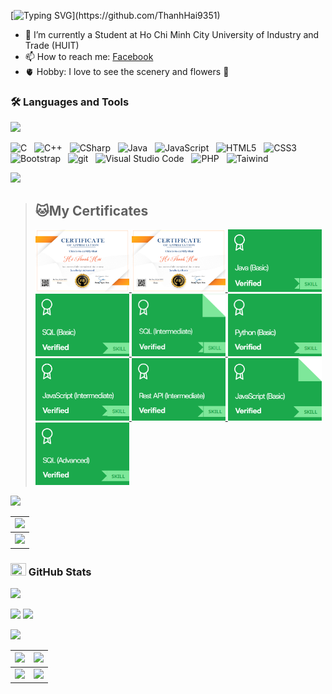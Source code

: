 <!--### <p>Hi There ! <img src="https://media.giphy.com/media/hvRJCLFzcasrR4ia7z/giphy.gif" width="25"></p>-->

[![Typing SVG](https://readme-typing-svg.herokuapp.com/?font=Roboto&color=016EEA&size=60&center=true&vCenter=true&width=900&height=100&lines=Hi+there!+%F0%9F%91%8B;I'm+Hồ+Thanh+Hải;My+Hometown+is+Bình+Định.+%F0%9F%98%84;Nice+to+Meet+You+!!!...)](https://github.com/ThanhHai9351)

- 🔭 I’m currently a Student at Ho Chi Minh City University of Industry and Trade (HUIT)
- 📫 How to reach me: [Facebook]
- 🫀 Hobby: I love to see the scenery and flowers 🥰

<!--END_SECTION:waka-->

[Facebook]: https://www.facebook.com/iustt31

### 🛠 Languages and Tools

<img src="https://user-images.githubusercontent.com/73097560/115834477-dbab4500-a447-11eb-908a-139a6edaec5c.gif">

<img src="https://img.shields.io/badge/C-00599C?style=for-the-badge&logo=c&logoColor=white" title="C" height="25"/> &nbsp;
<img src="https://img.shields.io/badge/C%2B%2B-00599C?style=for-the-badge&logo=c%2B%2B&logoColor=white" title="C++" height="25"/> &nbsp;
<img src="https://img.shields.io/badge/C%23-239120?style=for-the-badge&logo=c-sharp&logoColor=white" title="CSharp" height="25"/> &nbsp;
<img src="https://img.shields.io/badge/Java-ED8B00?style=for-the-badge&logo=java&logoColor=white" title="Java" height="25"/> &nbsp;
<img src="https://img.shields.io/badge/JavaScript-282C34?logo=javascript&logoColor=F7DF1E" title="JavaScript" height="25"/> &nbsp;
<img src="https://img.shields.io/badge/HTML5-282C34?logo=html5&logoColor=E34F26" title="HTML5" height="25"/> &nbsp;
<img src="https://img.shields.io/badge/CSS3-282C34?logo=css3&logoColor=1572B6" title="CSS3" height="25"/> &nbsp;
<img src="https://img.shields.io/badge/Bootstrap-282C34?logo=bootstrap&logoColor=7952B3" title="Bootstrap" height="25"/> &nbsp;
<img src="https://img.shields.io/badge/git-282C34?logo=git&logoColor=F05032" title="git" height="25"/> &nbsp;
<img src="https://img.shields.io/badge/VS%20Code-282C34?logo=visual-studio-code&logoColor=007ACC"  title="Visual Studio Code" height="25"/> &nbsp;
<img src="https://img.shields.io/badge/php-282C34?logo=php&logoColor=007ACC"  title="PHP" height="25"/> &nbsp;
<img src="https://img.shields.io/badge/Tailwind-282C34?logo=Tailwind&logoColor=007ACC" title="Taiwind" height="25"/>

<img src="https://user-images.githubusercontent.com/73097560/115834477-dbab4500-a447-11eb-908a-139a6edaec5c.gif">

> ## 🐱My Certificates
>
> <a href="./Certificate/Hồ Thanh Hải JavaScript Advanced Certificate.png">
>    <img height="100px" width="150px" src="./Certificate/Hồ Thanh Hải JavaScript Advanced Certificate.png" alt="sql advanced skill"/>
> </a>
> <a href="./Certificate/Hồ Thanh Hải JavaScript Basic Certificate.png">
>    <img height="100px" width="150px" src="./Certificate/Hồ Thanh Hải JavaScript Basic Certificate.png" alt="sql advanced skill"/>
> </a>
>  <a href="./Certificate/java_basic_hackerraank.png">
>    <img height="100px" width="150px" src="./Certificate/java_basic.png" alt="sql advanced skill"/>
> </a>
>  <a href="./Certificate/sql_basic_hackerrank.png">
>    <img height="100px" width="150px" src="./Certificate/sql_basic.png" alt="sql advanced skill"/>
> </a>
> <a href="./Certificate/sql_interm_hackerrank.png">
>    <img height="100px" width="150px" src="./Certificate/sql_interm.png" alt="sql advanced skill"/>
> </a>
> <a href="./Certificate/python_basic_hackerrannk.png">
>    <img height="100px" width="150px" src="./Certificate/python_basic.png" alt="sql advanced skill"/>
> </a>
>  <a href="./Certificate/javascript_inter_hackerrank.png">
>    <img height="100px" width="150px" src="./Certificate/javascript_inter.png" alt="sql advanced skill"/>
> </a>
>  <a href="./Certificate/restapi_hackerrank.png">
>    <img height="100px" width="150px" src="./Certificate/restapi.png" alt="sql advanced skill"/>
> </a>
>  <a href="./Certificate/jsbasic_hackerrank.png">
>    <img height="100px" width="150px" src="./Certificate/jsbasic.png" alt="sql advanced skill"/>
> </a>
> <a href="./Certificate/sql_advance_hackkerrank.png">
>    <img height="100px" width="150px" src="./Certificate/sql_advance.png" alt="sql advanced skill"/>
> </a>

<img src="https://user-images.githubusercontent.com/73097560/115834477-dbab4500-a447-11eb-908a-139a6edaec5c.gif">

<table>
  <tbody>
    <tr>
      <td>
        <a href="https://github-readme-streak-stats.herokuapp.com/?user=ThanhHai9351">
          <img width="705" src="https://github-readme-streak-stats.herokuapp.com/?user=ThanhHai9351&bg_color=30,e96443,904e95&title_color=fff&text_color=fff&theme=radical&hide_border=true">
        </a>
      </td>
    </tr>
  </tbody>
  <tbody>
    <tr>
      <td>
        <a href="https://github-profile-summary-cards.vercel.app/api/cards/profile-details?username=ThanhHai9351">
          <img width="715" src="https://github-profile-summary-cards.vercel.app/api/cards/profile-details?username=ThanhHai9351&theme=dracula"/>
        </a>
      </td>
    </tr>
  </tbody>  
</table>

### <img src="https://media.giphy.com/media/cj87CxfRtrUifF3Ryk/giphy.gif" width="25px" height="20px"> GitHub Stats

<img src="https://user-images.githubusercontent.com/73097560/115834477-dbab4500-a447-11eb-908a-139a6edaec5c.gif">

[<img src="https://github-readme-stats.vercel.app/api?username=ThanhHai9351&show_icons=true&count_private=true&bg_color=30,e96443,904e95&title_color=fff&text_color=fff&include_all_commits=true" height="175">](https://github-readme-stats.vercel.app/api?username=ThanhHai9351)
[<img src="https://github-readme-stats.vercel.app/api/top-langs/?username=ThanhHai9351&layout=compact&bg_color=30,e96443,904e95&title_color=fff&text_color=fff" height="175">](https://github-readme-stats.vercel.app/api/top-langs/?username=ThanhHai9351)

<img src="https://user-images.githubusercontent.com/73097560/115834477-dbab4500-a447-11eb-908a-139a6edaec5c.gif">

<table>
  <tbody>
    <tr>
      <th>
        <a href="https://github-profile-summary-cards.vercel.app/api/cards/repos-per-language?username=ThanhHai9351">
          <img src="https://github-profile-summary-cards.vercel.app/api/cards/repos-per-language?username=ThanhHai9351&theme=dracula"/>
        </a>
      </th>
      <th>
        <a href="https://github-profile-summary-cards.vercel.app/api/cards/most-commit-language?username=ThanhHai9351&">
          <img src="https://github-profile-summary-cards.vercel.app/api/cards/most-commit-language?username=ThanhHai9351&theme=dracula"/>
        </a>
      </th>
    </tr>
  </tbody>
  <tbody>
    <tr>
      <td>
        <a href="https://github-profile-summary-cards.vercel.app/api/cards/stats?username=ThanhHai9351">
          <img src="https://github-profile-summary-cards.vercel.app/api/cards/stats?username=ThanhHai9351&theme=dracula"/>
        </a>
      </td>
      <td>
        <a href="https://github-profile-summary-cards.vercel.app/api/cards/productive-time?username=ThanhHai9351">
          <img src="https://github-profile-summary-cards.vercel.app/api/cards/productive-time?username=ThanhHai9351&theme=dracula"/>
        </a>
      </td>
    </tr>
  </tbody>
</table>
